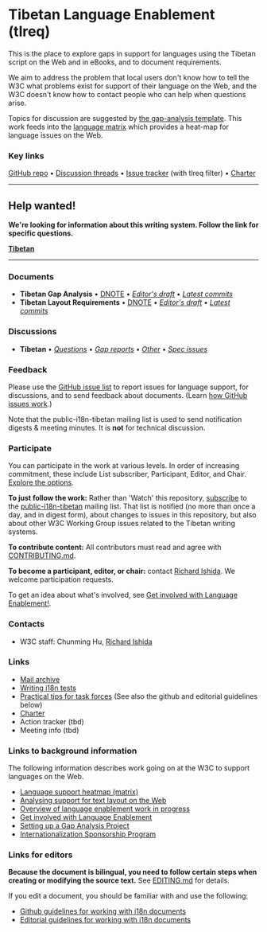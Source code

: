 # Tibetan Language Enablement (tlreq)

This is the place to explore gaps in support for languages using the Tibetan script on the Web and in eBooks, and to document requirements.

We aim to address the problem that local users don't know how to tell the W3C what problems exist for support of their language on the Web, and the W3C doesn't know how to contact people who can help when questions arise.

Topics for discussion are suggested by [the gap-analysis template](https://www.w3.org/International/i18n-activity/templates/gap-analysis/gap-analysis_template.html). This work feeds into the [language matrix](https://www.w3.org/International/typography/gap-analysis/language-matrix.html) which provides a heat-map for language issues on the Web.


### Key links
[GitHub repo](https://github.com/w3c/tlreq) • [Discussion threads](https://github.com/w3c/tlreq/issues) • [Issue tracker](https://www.w3.org/International/i18n-activity/textlayout/?filter=tlreq) (with tlreq filter) • [Charter](https://www.w3.org/International/tlreq/charter/)


---
## Help wanted! ###
**We're looking for information about this writing system. Follow the link for specific questions.**

**[Tibetan](https://github.com/w3c/tlreq/issues?q=is%3Aissue+is%3Aopen+label%3Aquestion)**

---





### Documents
- **Tibetan Gap Analysis** • [DNOTE](https://www.w3.org/TR/tibt-gap) • [*Editor's draft*](https://www.w3.org/International/tlreq/gap-analysis/) • [*Latest commits*](https://github.com/w3c/tlreq/commits/gh-pages/gap-analysis/index.html)
- **Tibetan Layout Requirements** • [DNOTE](https://www.w3.org/TR/tlreq) • [*Editor's draft*](https://www.w3.org/International/tlreq/) • [*Latest commits*](https://github.com/w3c/tlreq/commits/gh-pages/index.html)



### Discussions
- **Tibetan** • [*Questions*](https://github.com/w3c/tlreq/issues?q=is%3Aissue+is%3Aopen+label%3Aquestion)
• [*Gap reports*](https://github.com/w3c/tlreq/labels/doc%3Atlreq)
• [*Other*](https://github.com/w3c/tlreq/issues?q=is%3Aopen+-label%3Agap+-label%3Aquestion) 
• [*Spec issues*](https://github.com/w3c/i18n-activity/issues?q=is%3Aopen+label%3Atlreq+label%3Aspec-type-issue)



### Feedback
Please use the [GitHub issue list](https://github.com/w3c/tlreq/issues) to report issues for language support, for discussions, and to send feedback about documents. (Learn [how GitHub issues work](https://www.w3.org/International/i18n-activity/guidelines/issues.html).)

Note that the public-i18n-tibetan mailing list is used to send notification digests & meeting minutes. It is **not** for technical discussion.


### Participate
You can participate in the work at various levels. In order of increasing commitment, these include List subscriber, Participant, Editor, and Chair. [Explore the options](https://www.w3.org/International/i18n-drafts/pages/languagedev_participation.html).

**To just follow the work:** Rather than 'Watch' this repository, [subscribe](mailto:public-i18n-tibetan-request@w3.org?subject=subscribe) to the [public-i18n-tibetan](https://lists.w3.org/Archives/Public/public-i18n-tibetan/) mailing list. That list is notified (no more than once a day, and in digest form), about changes to issues in this repository, but also about other W3C Working Group issues related to the Tibetan writing systems.

**To contribute content:** All contributors must read and agree with [CONTRIBUTING.md](CONTRIBUTING.md).

**To become a participant, editor, or chair:** contact [Richard Ishida](mailto:ishida@w3.org). We welcome participation requests.

To get an idea about what's involved, see [Get involved with Language Enablement!](https://www.w3.org/International/i18n-drafts/pages/languagedev_participation). 


### Contacts

- W3C staff: Chunming Hu, [Richard Ishida](mailto:ishida@w3.org)


### Links
- [Mail archive](https://lists.w3.org/Archives/Public/public-i18n-tibetan/)
- [Writing i18n tests](https://github.com/w3c/i18n-activity/wiki/Writing-i18n-tests)
- [Practical tips for task forces](https://www.w3.org/International/i18n-activity/guidelines/process.html) (See also the github and editorial guidelines below)
- [Charter](https://www.w3.org/International/tlreq/charter/)
- Action tracker (tbd)
- Meeting info (tbd)


### Links to background information
The following information describes work going on at the W3C to support languages on the Web.
- [Language support heatmap (matrix)](https://www.w3.org/International/typography/gap-analysis/language-matrix.html)
- [Analysing support for text layout on the Web](https://www.w3.org/International/i18n-drafts/nav/languagedev)
- [Overview of language enablement work in progress](https://www.w3.org/International/i18n-drafts/nav/languagedev)
- [Get involved with Language Enablement](https://www.w3.org/International/i18n-drafts/pages/languagedev_participation)
- [Setting up a Gap Analysis Project](https://github.com/w3c/typography/wiki/Setting-up-a-Gap-Analysis-Project)
- [Internationalization Sponsorship Program](https://www.w3.org/International/sponsorship/)


### Links for editors
**Because the document is bilingual, you need to follow certain steps when creating or modifying the source text.** See [EDITING.md](https://w3c.github.io/tlreq/EDITING) for details.

If you edit a document, you should be familiar with and use the following:

- [Github guidelines for working with i18n documents](https://www.w3.org/International/i18n-activity/guidelines/github)
- [Editorial guidelines for working with i18n documents](https://www.w3.org/International/i18n-activity/guidelines/editing)
